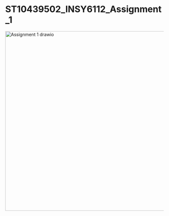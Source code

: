 # ST10439502_INSY6112_Assignment_1
<img width="1451" height="572" alt="Assignment 1 drawio" src="https://github.com/user-attachments/assets/a6cc4cd6-3ca4-4b6a-9584-1b890924655f" />
